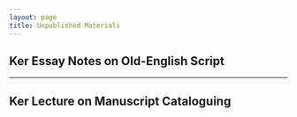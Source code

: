```yaml
---
layout: page
title: Unpublished Materials
---
```


## Ker Essay Notes on Old-English Script
<object data="{{ site.url }}{{ site.baseurl }}/_pdfs/Ker-Essay-Notes-on-Old-English-Script.pdf" width="800" height="600"></object>

-----

## Ker Lecture on Manuscript Cataloguing
<object data="{{ site.url }}{{ site.baseurl }}/_pdfs/Ker-Lecture-on-Manuscript-Cataloguing.pdf" width="800" height="600"></object>

